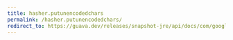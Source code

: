 ```yaml
---
title: hasher.putunencodedchars
permalink: /hasher.putunencodedchars/
redirect_to: https://guava.dev/releases/snapshot-jre/api/docs/com/google/common/hash/Hasher.html#putUnencodedChars-java.lang.CharSequence-
---
```

